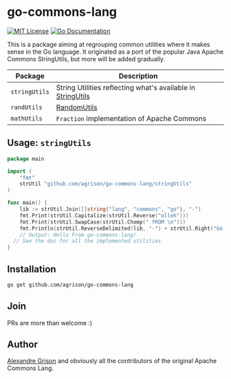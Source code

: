# go-commons-lang

[![MIT License](http://img.shields.io/badge/license-MIT-blue.svg?style=flat-square)][license]
[![Go Documentation](http://img.shields.io/badge/go-documentation-blue.svg?style=flat-square)][godocs]

[license]: https://github.com/agrison/go-commons-lang/blob/master/LICENSE
[godocs]: https://godoc.org/github.com/agrison/go-commons-lang

This is a package aiming at regrouping common utilities where it makes sense in the Go language.
It originated as a port of the popular Java Apache Commons StringUtils, but more will be added gradually.

| Package | Description |
| ------------- | ------------- |
| `stringUtils` | String Utilities reflecting what's available in [StringUtils](http://commons.apache.org/proper/commons-lang/apidocs/org/apache/commons/lang3/StringUtils.html) |
| `randUtils` | [RandomUtils](http://commons.apache.org/proper/commons-lang/apidocs/index.html?org/apache/commons/lang3/StringUtils.html)  |
| `mathUtils` | `Fraction` implementation of Apache Commons  |

## Usage: `stringUtils`

```go
package main

import (
	"fmt"
	strUtil "github.com/agrison/go-commons-lang/stringUtils"
)

func main() {
	lib := strUtil.Join([]string{"lang", "commons", "go"}, "-")
	fmt.Print(strUtil.Capitalize(strUtil.Reverse("olleh")))
	fmt.Print(strUtil.SwapCase(strUtil.Chomp(" fROM \n")))
	fmt.Println(strUtil.ReverseDelimited(lib, "-") + strUtil.Right("Go!! ", 2))
	// Output: Hello From go-commons-lang!
  // See the doc for all the implemented utilities
}
```

## Installation

```sh
go get github.com/agrison/go-commons-lang
```

## Join

PRs are more than welcome :)

## Author

[Alexandre Grison](https://github.com/agrison) and obviously all the contributors of the original Apache Commons Lang.
